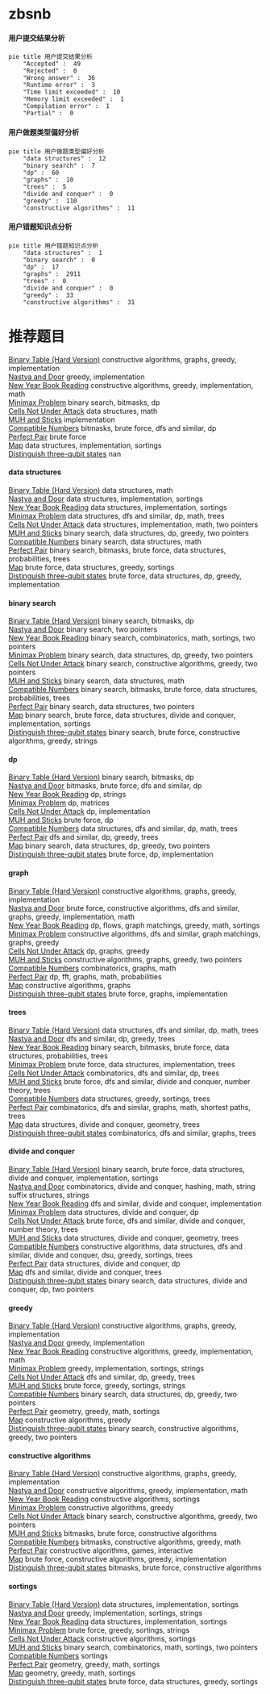 # zbsnb
<!-- tabs:start -->
#### **用户提交结果分析**

```mermaid
pie title 用户提交结果分析
    "Accepted" :  49
    "Rejected" :  0
    "Wrong answer" :  36
    "Runtime error" :  3
    "Time limit exceeded" :  10
    "Memory limit exceeded" :  1
    "Compilation error" :  1
    "Partial" :  0
```
#### **用户做题类型偏好分析**

```mermaid
pie title 用户做题类型偏好分析
    "data structures" :  12
    "binary search" :  7
    "dp" :  60
    "graphs" :  10
    "trees" :  5
    "divide and conquer" :  0
    "greedy" :  110
    "constructive algorithms" :  11
```
#### **用户错题知识点分析**

```mermaid
pie title 用户错题知识点分析
    "data structures" :  1
    "binary search" :  0
    "dp" :  17
    "graphs" :  2911
    "trees" :  0
    "divide and conquer" :  0
    "greedy" :  33
    "constructive algorithms" :  31
```
<!-- tabs:end -->
# 推荐题目
[Binary Table (Hard Version)](https://codeforces.com/contest/1440/problem/C2)		constructive algorithms,
                        graphs,
                        greedy,
                        implementation		  
[Nastya and Door](http://codeforces.com/problemset/problem/1341/B)		greedy,
                        implementation		  
[New Year Book Reading](http://codeforces.com/problemset/problem/500/C)		constructive algorithms,
                        greedy,
                        implementation,
                        math		  
[Minimax Problem](http://codeforces.com/problemset/problem/1288/D)		binary search,
                        bitmasks,
                        dp		  
[Cells Not Under Attack](http://codeforces.com/problemset/problem/701/B)		data structures,
                        math		  
[MUH and Sticks](http://codeforces.com/problemset/problem/471/A)		implementation		  
[Compatible Numbers](http://codeforces.com/problemset/problem/165/E)		bitmasks,
                        brute force,
                        dfs and similar,
                        dp		  
[Perfect Pair](https://codeforces.com/contest/318/problem/C)		brute force		  
[Map](http://codeforces.com/problemset/problem/15/D)		data structures,
                        implementation,
                        sortings		  
[Distinguish three-qubit states](http://codeforces.com/problemset/problem/1116/B1)		nan		  
<!-- tabs:start -->
#### **data structures**
[Binary Table (Hard Version)](http://codeforces.com/problemset/problem/701/B)		data structures,
                        math		  
[Nastya and Door](http://codeforces.com/problemset/problem/15/D)		data structures,
                        implementation,
                        sortings		  
[New Year Book Reading](http://codeforces.com/problemset/problem/830/B)		data structures,
                        implementation,
                        sortings		  
[Minimax Problem](http://codeforces.com/problemset/problem/1142/B)		data structures,
                        dfs and similar,
                        dp,
                        math,
                        trees		  
[Cells Not Under Attack](http://codeforces.com/problemset/problem/86/D)		data structures,
                        implementation,
                        math,
                        two pointers		  
[MUH and Sticks](http://codeforces.com/problemset/problem/1492/C)		binary search,
                        data structures,
                        dp,
                        greedy,
                        two pointers		  
[Compatible Numbers](http://codeforces.com/problemset/problem/1490/G)		binary search,
                        data structures,
                        math		  
[Perfect Pair](http://codeforces.com/problemset/problem/1479/D)		binary search,
                        bitmasks,
                        brute force,
                        data structures,
                        probabilities,
                        trees		  
[Map](http://codeforces.com/problemset/problem/1497/A)		brute force,
                        data structures,
                        greedy,
                        sortings		  
[Distinguish three-qubit states](http://codeforces.com/problemset/problem/1491/C)		brute force,
                        data structures,
                        dp,
                        greedy,
                        implementation		  
#### **binary search**
[Binary Table (Hard Version)](http://codeforces.com/problemset/problem/1288/D)		binary search,
                        bitmasks,
                        dp		  
[Nastya and Door](http://codeforces.com/problemset/problem/1044/A)		binary search,
                        two pointers		  
[New Year Book Reading](http://codeforces.com/problemset/problem/1462/E1)		binary search,
                        combinatorics,
                        math,
                        sortings,
                        two pointers		  
[Minimax Problem](http://codeforces.com/problemset/problem/1492/C)		binary search,
                        data structures,
                        dp,
                        greedy,
                        two pointers		  
[Cells Not Under Attack](http://codeforces.com/problemset/problem/1463/D)		binary search,
                        constructive algorithms,
                        greedy,
                        two pointers		  
[MUH and Sticks](http://codeforces.com/problemset/problem/1490/G)		binary search,
                        data structures,
                        math		  
[Compatible Numbers](http://codeforces.com/problemset/problem/1479/D)		binary search,
                        bitmasks,
                        brute force,
                        data structures,
                        probabilities,
                        trees		  
[Perfect Pair](http://codeforces.com/problemset/problem/1436/E)		binary search,
                        data structures,
                        two pointers		  
[Map](http://codeforces.com/problemset/problem/1461/D)		binary search,
                        brute force,
                        data structures,
                        divide and conquer,
                        implementation,
                        sortings		  
[Distinguish three-qubit states](http://codeforces.com/problemset/problem/1493/C)		binary search,
                        brute force,
                        constructive algorithms,
                        greedy,
                        strings		  
#### **dp**
[Binary Table (Hard Version)](http://codeforces.com/problemset/problem/1288/D)		binary search,
                        bitmasks,
                        dp		  
[Nastya and Door](http://codeforces.com/problemset/problem/165/E)		bitmasks,
                        brute force,
                        dfs and similar,
                        dp		  
[New Year Book Reading](http://codeforces.com/problemset/problem/1110/H)		dp,
                        strings		  
[Minimax Problem](http://codeforces.com/problemset/problem/222/E)		dp,
                        matrices		  
[Cells Not Under Attack](http://codeforces.com/problemset/problem/407/B)		dp,
                        implementation		  
[MUH and Sticks](http://codeforces.com/problemset/problem/598/E)		brute force,
                        dp		  
[Compatible Numbers](http://codeforces.com/problemset/problem/1142/B)		data structures,
                        dfs and similar,
                        dp,
                        math,
                        trees		  
[Perfect Pair](http://codeforces.com/problemset/problem/274/B)		dfs and similar,
                        dp,
                        greedy,
                        trees		  
[Map](http://codeforces.com/problemset/problem/1492/C)		binary search,
                        data structures,
                        dp,
                        greedy,
                        two pointers		  
[Distinguish three-qubit states](https://codeforces.com/contest/1457/problem/C)		brute force,
                        dp,
                        implementation		  
#### **graph**
[Binary Table (Hard Version)](https://codeforces.com/contest/1440/problem/C2)		constructive algorithms,
                        graphs,
                        greedy,
                        implementation		  
[Nastya and Door](http://codeforces.com/problemset/problem/1487/C)		brute force,
                        constructive algorithms,
                        dfs and similar,
                        graphs,
                        greedy,
                        implementation,
                        math		  
[New Year Book Reading](http://codeforces.com/problemset/problem/1437/C)		dp,
                        flows,
                        graph matchings,
                        greedy,
                        math,
                        sortings		  
[Minimax Problem](http://codeforces.com/problemset/problem/1470/D)		constructive algorithms,
                        dfs and similar,
                        graph matchings,
                        graphs,
                        greedy		  
[Cells Not Under Attack](http://codeforces.com/problemset/problem/1476/C)		dp,
                        graphs,
                        greedy		  
[MUH and Sticks](http://codeforces.com/problemset/problem/1304/D)		constructive algorithms,
                        graphs,
                        greedy,
                        two pointers		  
[Compatible Numbers](http://codeforces.com/problemset/problem/1475/C)		combinatorics,
                        graphs,
                        math		  
[Perfect Pair](http://codeforces.com/problemset/problem/553/E)		dp,
                        fft,
                        graphs,
                        math,
                        probabilities		  
[Map](http://codeforces.com/problemset/problem/1495/C)		constructive algorithms,
                        graphs		  
[Distinguish three-qubit states](http://codeforces.com/problemset/problem/1510/K)		brute force,
                        graphs,
                        implementation		  
#### **trees**
[Binary Table (Hard Version)](http://codeforces.com/problemset/problem/1142/B)		data structures,
                        dfs and similar,
                        dp,
                        math,
                        trees		  
[Nastya and Door](http://codeforces.com/problemset/problem/274/B)		dfs and similar,
                        dp,
                        greedy,
                        trees		  
[New Year Book Reading](http://codeforces.com/problemset/problem/1479/D)		binary search,
                        bitmasks,
                        brute force,
                        data structures,
                        probabilities,
                        trees		  
[Minimax Problem](http://codeforces.com/problemset/problem/1511/C)		brute force,
                        data structures,
                        implementation,
                        trees		  
[Cells Not Under Attack](http://codeforces.com/problemset/problem/1499/F)		combinatorics,
                        dfs and similar,
                        dp,
                        trees		  
[MUH and Sticks](http://codeforces.com/problemset/problem/1491/E)		brute force,
                        dfs and similar,
                        divide and conquer,
                        number theory,
                        trees		  
[Compatible Numbers](http://codeforces.com/problemset/problem/1466/D)		data structures,
                        greedy,
                        sortings,
                        trees		  
[Perfect Pair](http://codeforces.com/problemset/problem/1495/D)		combinatorics,
                        dfs and similar,
                        graphs,
                        math,
                        shortest paths,
                        trees		  
[Map](http://codeforces.com/problemset/problem/1303/G)		data structures,
                        divide and conquer,
                        geometry,
                        trees		  
[Distinguish three-qubit states](http://codeforces.com/problemset/problem/1454/E)		combinatorics,
                        dfs and similar,
                        graphs,
                        trees		  
#### **divide and conquer**
[Binary Table (Hard Version)](http://codeforces.com/problemset/problem/1461/D)		binary search,
                        brute force,
                        data structures,
                        divide and conquer,
                        implementation,
                        sortings		  
[Nastya and Door](http://codeforces.com/problemset/problem/1466/G)		combinatorics,
                        divide and conquer,
                        hashing,
                        math,
                        string suffix structures,
                        strings		  
[New Year Book Reading](http://codeforces.com/problemset/problem/1490/D)		dfs and similar,
                        divide and conquer,
                        implementation		  
[Minimax Problem](https://codeforces.com/contest/1483/problem/C)		data structures,
                        divide and conquer,
                        dp		  
[Cells Not Under Attack](http://codeforces.com/problemset/problem/1491/E)		brute force,
                        dfs and similar,
                        divide and conquer,
                        number theory,
                        trees		  
[MUH and Sticks](http://codeforces.com/problemset/problem/1303/G)		data structures,
                        divide and conquer,
                        geometry,
                        trees		  
[Compatible Numbers](http://codeforces.com/problemset/problem/1494/D)		constructive algorithms,
                        data structures,
                        dfs and similar,
                        divide and conquer,
                        dsu,
                        greedy,
                        sortings,
                        trees		  
[Perfect Pair](http://codeforces.com/problemset/problem/1482/E)		data structures,
                        divide and conquer,
                        dp		  
[Map](http://codeforces.com/problemset/problem/566/C)		dfs and similar,
                        divide and conquer,
                        trees		  
[Distinguish three-qubit states](http://codeforces.com/problemset/problem/1428/F)		binary search,
                        data structures,
                        divide and conquer,
                        dp,
                        two pointers		  
#### **greedy**
[Binary Table (Hard Version)](https://codeforces.com/contest/1440/problem/C2)		constructive algorithms,
                        graphs,
                        greedy,
                        implementation		  
[Nastya and Door](http://codeforces.com/problemset/problem/1341/B)		greedy,
                        implementation		  
[New Year Book Reading](http://codeforces.com/problemset/problem/500/C)		constructive algorithms,
                        greedy,
                        implementation,
                        math		  
[Minimax Problem](http://codeforces.com/problemset/problem/339/A)		greedy,
                        implementation,
                        sortings,
                        strings		  
[Cells Not Under Attack](http://codeforces.com/problemset/problem/274/B)		dfs and similar,
                        dp,
                        greedy,
                        trees		  
[MUH and Sticks](http://codeforces.com/problemset/problem/118/C)		brute force,
                        greedy,
                        sortings,
                        strings		  
[Compatible Numbers](http://codeforces.com/problemset/problem/1492/C)		binary search,
                        data structures,
                        dp,
                        greedy,
                        two pointers		  
[Perfect Pair](https://codeforces.com/contest/1496/problem/C)		geometry,
                        greedy,
                        math,
                        sortings		  
[Map](http://codeforces.com/problemset/problem/1493/A)		constructive algorithms,
                        greedy		  
[Distinguish three-qubit states](http://codeforces.com/problemset/problem/1463/D)		binary search,
                        constructive algorithms,
                        greedy,
                        two pointers		  
#### **constructive algorithms**
[Binary Table (Hard Version)](https://codeforces.com/contest/1440/problem/C2)		constructive algorithms,
                        graphs,
                        greedy,
                        implementation		  
[Nastya and Door](http://codeforces.com/problemset/problem/500/C)		constructive algorithms,
                        greedy,
                        implementation,
                        math		  
[New Year Book Reading](http://codeforces.com/problemset/problem/1339/B)		constructive algorithms,
                        sortings		  
[Minimax Problem](http://codeforces.com/problemset/problem/1493/A)		constructive algorithms,
                        greedy		  
[Cells Not Under Attack](http://codeforces.com/problemset/problem/1463/D)		binary search,
                        constructive algorithms,
                        greedy,
                        two pointers		  
[MUH and Sticks](https://codeforces.com/contest/1456/problem/B)		bitmasks,
                        brute force,
                        constructive algorithms		  
[Compatible Numbers](http://codeforces.com/problemset/problem/1492/D)		bitmasks,
                        constructive algorithms,
                        greedy,
                        math		  
[Perfect Pair](https://codeforces.com/contest/1504/problem/D)		constructive algorithms,
                        games,
                        interactive		  
[Map](https://codeforces.com/contest/1483/problem/A)		brute force,
                        constructive algorithms,
                        greedy,
                        implementation		  
[Distinguish three-qubit states](https://codeforces.com/contest/1457/problem/D)		bitmasks,
                        brute force,
                        constructive algorithms		  
#### **sortings**
[Binary Table (Hard Version)](http://codeforces.com/problemset/problem/15/D)		data structures,
                        implementation,
                        sortings		  
[Nastya and Door](http://codeforces.com/problemset/problem/339/A)		greedy,
                        implementation,
                        sortings,
                        strings		  
[New Year Book Reading](http://codeforces.com/problemset/problem/830/B)		data structures,
                        implementation,
                        sortings		  
[Minimax Problem](http://codeforces.com/problemset/problem/118/C)		brute force,
                        greedy,
                        sortings,
                        strings		  
[Cells Not Under Attack](http://codeforces.com/problemset/problem/1339/B)		constructive algorithms,
                        sortings		  
[MUH and Sticks](http://codeforces.com/problemset/problem/1462/E1)		binary search,
                        combinatorics,
                        math,
                        sortings,
                        two pointers		  
[Compatible Numbers](http://codeforces.com/problemset/problem/1005/E2)		sortings		  
[Perfect Pair](https://codeforces.com/contest/1496/problem/C)		geometry,
                        greedy,
                        math,
                        sortings		  
[Map](http://codeforces.com/problemset/problem/1495/A)		geometry,
                        greedy,
                        math,
                        sortings		  
[Distinguish three-qubit states](http://codeforces.com/problemset/problem/1497/A)		brute force,
                        data structures,
                        greedy,
                        sortings		  
<!-- tabs:end -->
